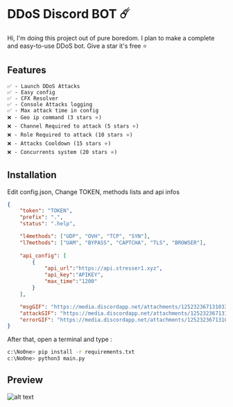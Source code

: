 # DDoS Discord BOT ☄️
Hi, 
I'm doing this project out of pure boredom. I plan to make a complete and easy-to-use DDoS bot.
Give a star it's free ⭐

## Features

```
✅ - Launch DDoS Attacks
✅ - Easy config
✅ - CFX Resolver
✅ - Console Attacks logging
✅ - Max attack time in config
❌ - Geo ip command (3 stars ⭐)
❌ - Channel Required to attack (5 stars ⭐)
❌ - Role Required to attack (10 stars ⭐)
❌ - Attacks Cooldown (15 stars ⭐)
❌ - Concurrents system (20 stars ⭐)
```

## Installation

Edit config.json, Change TOKEN, methods lists and api infos
```json
{
    "token": "TOKEN",
    "prefix": ".",
    "status": ".help",

    "l4methods": ["UDP", "OVH", "TCP", "SYN"],
    "l7methods": ["UAM", "BYPASS", "CAPTCHA", "TLS", "BROWSER"],
    
    "api_config": [
        {
            "api_url":"https://api.stresser1.xyz",
            "api_key":"APIKEY",
            "max_time":"1200"
        }
    ],

    "msgGIF": "https://media.discordapp.net/attachments/1252323671310336110/1252323999434805268/standard_1.gif",
    "attackGIF": "https://media.discordapp.net/attachments/1252323671310336110/1252323998436692038/giphy.gif",
    "errorGIF": "https://media.discordapp.net/attachments/1252323671310336110/1252323998948130827/T8kd.gif"
}
```
After that, open a terminal and type :
```bash
c:\No0ne> pip install -r requirements.txt
c:\No0ne> python3 main.py
```

## Preview
  ![alt text](https://media.discordapp.net/attachments/1252323671310336110/1252327935235461321/image.png?ex=6671d0c6&is=66707f46&hm=2ba0868736d5cb82386f14358391d6f8c025963808d3835b86b2972241fab7a0&=&format=webp&quality=lossless)

